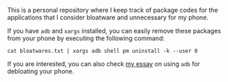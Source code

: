 This is a personal repository where I keep track of package codes for the
applications that I consider bloatware and unnecessary for my phone.

If you have `adb` and `xargs` installed, you can easily remove these packages
from your phone by executing the following command:

```
cat bloatwares.txt | xargs adb shell pm uninstall -k --user 0
```

If you are interested, you can also check [my
essay](https://rugu.dev/en/blog/debloat-with-adb) on using `adb` for debloating
your phone.
